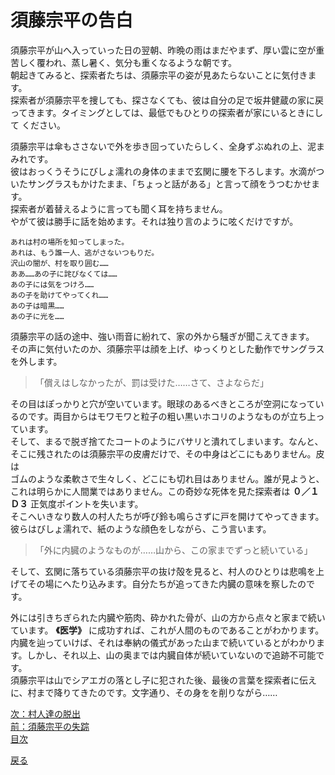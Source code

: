 # 須藤宗平の告白  

須藤宗平が山へ入っていった日の翌朝、昨晩の雨はまだやまず、厚い雲に空が重苦しく覆われ、蒸し暑く、気分も重くなるような朝です。  
朝起きてみると、探索者たちは、須藤宗平の姿が見あたらないことに気付きます。  
探索者が須藤宗平を捜しても、探さなくても、彼は自分の足で坂井健蔵の家に戻ってきます。タイミングとしては、最低でもひとりの探索者が家にいるときにして  ください。  

須藤宗平は傘もささないで外を歩き回っていたらしく、全身ずぶぬれの上、泥まみれです。  
彼はおっくうそうにびしょ濡れの身体のままで玄関に腰を下ろします。水滴がついたサングラスもかけたまま、「ちょっと話がある」と言って顔をうつむかせます。  
探索者が着替えるように言っても聞く耳を持ちません。  
やがて彼は勝手に話を始めます。それは独り言のように呟くだけですが。  

```
あれは村の場所を知ってしまった。  
あれは、もう誰一人、逃がさないつもりだ。  
沢山の闇が、村を取り囲む……  
ああ……あの子に詫びなくては……  
あの子には気をつけろ……  
あの子を助けてやってくれ……  
あの子は暗黒……  
あの子に光を……
```  

須藤宗平の話の途中、強い雨音に紛れて、家の外から騒ぎが聞こえてきます。  
その声に気付いたのか、須藤宗平は顔を上げ、ゆっくりとした動作でサングラスを外します。  

> 「償えはしなかったが、罰は受けた……さて、さよならだ」  

その目はぽっかりと穴が空いています。眼球のあるべきところが空洞になっているのです。両目からはモワモワと粒子の粗い黒いホコリのようなものが立ち上っています。  
そして、まるで脱ぎ捨てたコートのようにバサリと潰れてしまいます。なんと、そこに残されたのは須藤宗平の皮膚だけで、その中身はどこにもありません。皮は  
ゴムのような柔軟さで生々しく、どこにも切れ目はありません。誰が見ようと、これは明らかに人間業ではありません。この奇妙な死体を見た探索者は **０／１Ｄ３** 正気度ポイントを失います。  
そこへいきなり数人の村人たちが呼び鈴も鳴らさずに戸を開けてやってきます。  
彼らはびしょ濡れで、紙のような顔色をしながら、こう言います。  

> 「外に内臓のようなものが……山から、この家までずっと続いている」  

そして、玄関に落ちている須藤宗平の抜け殻を見ると、村人のひとりは悲鳴を上げてその場にへたり込みます。自分たちが追ってきた内臓の意味を察したのです。  

外には引きちぎられた内臓や筋肉、砕かれた骨が、山の方から点々と家まで続いています。 **《医学》** に成功すれば、これが人間のものであることがわかります。  
内臓を辿っていけば、それは奉納の儀式があった山まで続いているとがわかります。しかし、それ以上、山の奥までは内臓自体が続いていないので追跡不可能です。  
須藤宗平は山でシアエガの落とし子に犯された後、最後の言葉を探索者に伝えに、村まで降りてきたのです。文字通り、その身をを削りながら……  

[次：村人達の脱出](032_村人達の脱出.md)  
[前：須藤宗平の失踪](030_須藤宗平の失踪.md)  
[目次](004_シナリオ目次.md)  

<a href="javascript:history.back()">戻る</a>  
